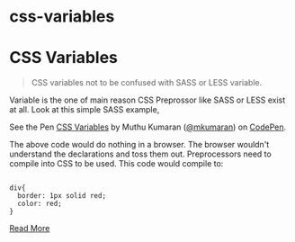 # css-variables
<h1>CSS Variables</h1>

<blockquote>CSS variables not to be confused with SASS or LESS variable.</blockquote>

<p>Variable is the one of main reason CSS Preprossor like SASS or LESS exist at all. Look at this simple SASS example,</p>
<p data-height="274" data-theme-id="0" data-slug-hash="QgWJzW" data-default-tab="css,result" data-user="mkumaran" data-embed-version="2" data-pen-title="CSS Variables" class="codepen">See the Pen <a href="https://codepen.io/mkumaran/pen/QgWJzW/">CSS Variables</a> by Muthu Kumaran (<a href="https://codepen.io/mkumaran">@mkumaran</a>) on <a href="https://codepen.io">CodePen</a>.</p>

<p>The above code would do nothing in a browser. The browser wouldn't understand the declarations and toss them out. Preprocessors need to compile into CSS to be used. This code would compile to:</p>

<pre><code class="language-css">
div{
  border: 1px solid red;
  color: red;
}
</code></pre>

<p><a href="http://iamkumaran.github.io/css-variables/">Read More</a></p>
